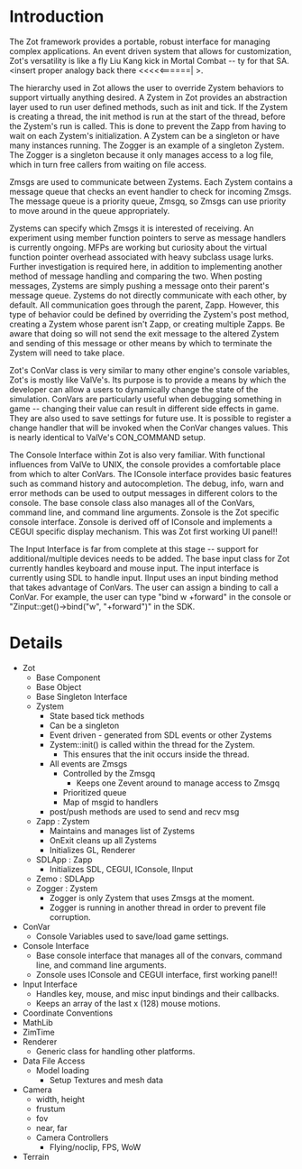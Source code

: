 # Introduction #
The Zot framework provides a portable, robust interface for managing complex applications. An event driven system that allows for customization, Zot's versatility is like a fly Liu Kang kick in Mortal Combat -- ty for that SA. <insert proper analogy back there <<<<<======| >.

The hierarchy used in Zot allows the user to override Zystem behaviors to support virtually anything desired. A Zystem in Zot provides an abstraction layer used to run user defined methods, such as init and tick. If the Zystem is creating a thread, the init method is run at the start of the thread, before the Zystem's run is called. This is done to prevent the Zapp from having to wait on each Zystem's initialization. A Zystem can be a singleton or have many instances running. The Zogger is an example of a singleton Zystem. The Zogger is a singleton because it only manages access to a log file, which in turn free callers from waiting on file access.

Zmsgs are used to communicate between Zystems. Each Zystem contains a message queue that checks an event handler to check for incoming Zmsgs. The message queue is a priority queue, Zmsgq, so Zmsgs can use priority to move around in the queue appropriately.

Zystems can specify which Zmsgs it is interested of receiving. An experiment using member function pointers to serve as message handlers is currently ongoing. MFPs are working but curiosity about the virtual function pointer overhead associated with heavy subclass usage lurks. Further investigation is required here, in addition to implementing another method of message handling and comparing the two. When posting messages, Zystems are simply pushing a message onto their parent's message queue. Zystems do not directly communicate with each other, by default. All communication goes through the parent, Zapp. However, this type of behavior could be defined by overriding the Zystem's post method,  creating a Zystem whose parent isn't Zapp, or creating multiple Zapps. Be aware that doing so will not send the exit message to the altered Zystem and sending of this message or other means by which to terminate the Zystem will need to take place.

Zot's ConVar class is very similar to many other engine's console variables, Zot's is mostly like ValVe's. Its purpose is to provide a means by which the developer can allow a users to dynamically change the state of the simulation. ConVars are particularly useful when debugging something in game -- changing their value can result in different side effects in game. They are also used to save settings for future use. It is possible to register a change handler that will be invoked when the ConVar changes values. This is nearly identical to ValVe's CON\_COMMAND setup.

The Console Interface within Zot is also very familiar. With functional influences from ValVe to UNIX, the console provides a comfortable place from which to alter ConVars. The IConsole interface provides basic features such as command history and autocompletion. The debug, info, warn and error methods can be used to output messages in different colors to the console. The base console class also manages all of the ConVars, command line, and command line arguments. Zonsole is the Zot specific console interface. Zonsole is derived off of IConsole and implements a CEGUI specific display mechanism. This was Zot first working UI panel!!

The Input Interface is far from complete at this stage -- support for additional/multiple devices needs to be added. The base input class for Zot currently handles keyboard and mouse input. The input interface is currently using SDL to handle input. IInput uses an input binding method that takes advantage of ConVars. The user can assign a binding to call a ConVar. For example, the user can type "bind w +forward" in the console or "Zinput::get()->bind("w", "+forward")" in the SDK.

# Details #
  * Zot
    * Base Component
    * Base Object
    * Base Singleton Interface
    * Zystem
      * State based tick methods
      * Can be a singleton
      * Event driven - generated from SDL events or other Zystems
      * Zystem::init() is called within the thread for the Zystem.
        * This ensures that the init occurs inside the thread.
      * All events are Zmsgs
        * Controlled by the Zmsgq
          * Keeps one Zevent around to manage access to Zmsgq
        * Prioritized queue
        * Map of msgid to handlers
      * post/push methods are used to send and recv msg
    * Zapp : Zystem
      * Maintains and manages list of Zystems
      * OnExit cleans up all Zystems
      * Initializes GL, Renderer
    * SDLApp : Zapp
      * Initializes SDL, CEGUI, IConsole, IInput
    * Zemo : SDLApp
    * Zogger : Zystem
      * Zogger is only Zystem that uses Zmsgs at the moment.
      * Zogger is running in another thread in order to prevent file corruption.
  * ConVar
    * Console Variables used to save/load game settings.
  * Console Interface
    * Base console interface that manages all of the convars, command line, and command line arguments.
    * Zonsole uses IConsole and CEGUI interface, first working panel!!
  * Input Interface
    * Handles key, mouse, and misc input bindings and their callbacks.
    * Keeps an array of the last x (128) mouse motions.
  * Coordinate Conventions
  * MathLib
  * ZimTime
  * Renderer
    * Generic class for handling other platforms.
  * Data File Access
    * Model loading
      * Setup Textures and mesh data
  * Camera
    * width, height
    * frustum
    * fov
    * near, far
    * Camera Controllers
      * Flying/noclip, FPS, WoW
  * Terrain